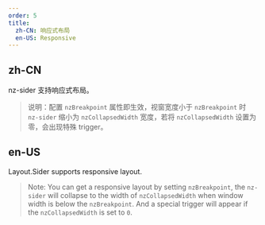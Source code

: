 ```yaml
---
order: 5
title:
  zh-CN: 响应式布局
  en-US: Responsive
---
```


## zh-CN

nz-sider 支持响应式布局。

> 说明：配置 `nzBreakpoint` 属性即生效，视窗宽度小于 `nzBreakpoint` 时 `nz-sider` 缩小为 `nzCollapsedWidth` 宽度，若将 `nzCollapsedWidth` 设置为零，会出现特殊 trigger。

## en-US

Layout.Sider supports responsive layout.

> Note: You can get a responsive layout by setting `nzBreakpoint`, the `nz-sider` will collapse to the width of `nzCollapsedWidth` when window width is below the `nzBreakpoint`. And a special trigger will appear if the `nzCollapsedWidth` is set to `0`.

